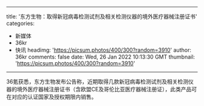 
---
title: '东方生物：取得新冠病毒检测试剂及相关检测仪器的境外医疗器械注册证书'
categories: 
 - 新媒体
 - 36kr
 - 快讯
headimg: 'https://picsum.photos/400/300?random=3910'
author: 36kr
comments: false
date: Wed, 26 Jan 2022 10:13:30 GMT
thumbnail: 'https://picsum.photos/400/300?random=3910'
---

<div>   
36氪获悉，东方生物发布公告称，近期取得几款新冠病毒检测试剂及相关检测仪器的境外医疗器械注册证书（含欧盟CE及哥伦比亚医疗器械注册证），此类产品可在对应的认证国家及授权期限内销售。  
</div>
            